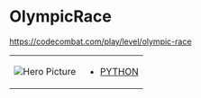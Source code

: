 # OlympicRace 

https://codecombat.com/play/level/olympic-race
<table>
<tr>
<td>

![Hero Picture](hero.png?raw=true "Hero Picture")

</td>
<td>
<ul>
<li>

[PYTHON](OlympicRace.py)

</li>
</td>
</tr>
<table>